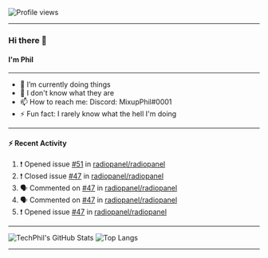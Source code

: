 ![Profile views](https://gpvc.arturio.dev/TechPhil)

---

### Hi there 👋
#### I'm Phil

---

- 🔭 I’m currently doing things
- 🌱 I don't know what they are
- 📫 How to reach me: Discord: MixupPhil#0001
- ⚡ Fun fact: I rarely know what the hell I'm doing

---

#### ⚡ Recent Activity
<!--START_SECTION:activity-->
1. ❗️ Opened issue [#51](https://github.com//radiopanel/radiopanel/issues/51) in [radiopanel/radiopanel](https://github.com//radiopanel/radiopanel)
2. ❗️ Closed issue [#47](https://github.com//radiopanel/radiopanel/issues/47) in [radiopanel/radiopanel](https://github.com//radiopanel/radiopanel)
3. 🗣 Commented on [#47](https://github.com//radiopanel/radiopanel/issues/47) in [radiopanel/radiopanel](https://github.com//radiopanel/radiopanel)
4. 🗣 Commented on [#47](https://github.com//radiopanel/radiopanel/issues/47) in [radiopanel/radiopanel](https://github.com//radiopanel/radiopanel)
5. ❗️ Opened issue [#47](https://github.com//radiopanel/radiopanel/issues/47) in [radiopanel/radiopanel](https://github.com//radiopanel/radiopanel)
<!--END_SECTION:activity-->

---

![TechPhil's GitHub Stats](https://github-readme-stats.vercel.app/api?username=techphil&count_private=true)
![Top Langs](https://github-readme-stats.vercel.app/api/top-langs/?username=techphil)

---
